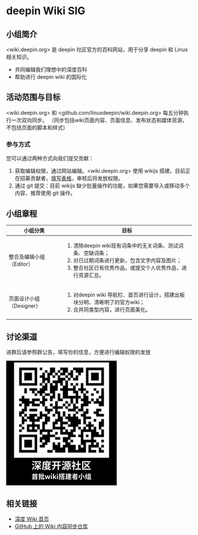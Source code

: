 # deepin Wiki SIG

## 小组简介

<wiki.deepin.org> 是 deepin 社区官方的百科网站，用于分享 deepin 和 Linux 相关知识。

- 共同编辑我们理想中的深度百科
- 帮助进行 deepin wiki 的国际化

## 活动范围与目标

<wiki.deepin.org> 和 <github.com/linuxdeepin/wiki.deepin.org> 每五分钟执行一次双向同步。
（同步包括wiki页面内容、页面信息、发布状态和媒体资源，不包括页面的脚本和样式）

### 参与方式

您可以通过两种方式向我们提交贡献：

1. 获取编辑权限，通过网站编辑。<wiki.deepin.org> 使用 wikijs 搭建。目前正在招募贡献者，[填写表格](https://docs.qq.com/sheet/DWEpQZEdaZUt6RG9h?u=dc588b8aa9b04938aa5120aec1e98ae0&tab=BB08J2)，审核后将发放权限。
2. 通过 git 提交：目前 wikijs 缺少批量操作的功能，如果您需要导入或移动多个内容，推荐使用 git 操作。

## 小组章程

小组分类                | 目标
----------------------|----------------------------
整合及编辑小组（Editor） | <ol><li>清除deepin wiki现有词条中的无关词条、测试词条、空缺词条；</li><li>对已过期词条进行更新，包含文字内容及图片；</li><li>整合社区已有优秀作品，或提交个人优秀作品，进行资源汇总。</li></ol>
页面设计小组（Designer） | <ol><li>对deepin wiki 导航栏、首页进行设计，搭建出板块分明、清晰明了的官方wiki；</li><li>合并同类型内容，进行页面美化。</li></ol>

## 讨论渠道

进群后请参照群公告，填写你的信息，方便进行编辑权限的发放

![微信群](202206131346249551_1223.png)

## 相关链接

- [深度 Wiki 首页](https://wiki.deepin.org/)
- [GitHub 上的 Wiki 内容同步仓库](https://github.com/linuxdeepin/wiki.deepin.org)
